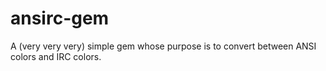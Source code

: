 # ansirc-gem

A (very very very) simple gem whose purpose is to convert between ANSI colors
and IRC colors.

